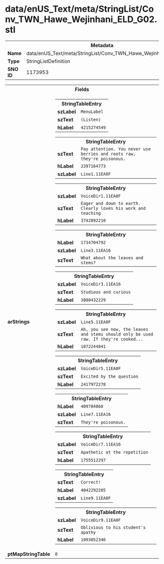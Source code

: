 <h1>data/enUS_Text/meta/StringList/Conv_TWN_Hawe_Wejinhani_ELD_G02.stl</h1><table><tr><th colspan="100%">Metadata</th></tr><tr><td><b>Name</b></td><td>data/enUS_Text/meta/StringList/Conv_TWN_Hawe_Wejinhani_ELD_G02.stl</td></tr><tr><td><b>Type</b></td><td>StringListDefinition</td></tr><tr><td><b>SNO ID</b></td><td>1173953</td></tr></table>

<table><tr><th colspan="100%">Fields</th></tr><tr><td><b>arStrings</b></td><td><table><tr><th colspan="100%">StringTableEntry</th></tr><tr><td><b>szLabel</b></td><td><code>MenuLabel</code></td></tr><tr><td><b>szText</b></td><td><code>(Listen)</code></td></tr><tr><td><b>hLabel</b></td><td><code>4215274549</code></td></tr></table>


<table><tr><th colspan="100%">StringTableEntry</th></tr><tr><td><b>szText</b></td><td><code>Pay attention. You never use berries and roots raw, they're poisonous.</code></td></tr><tr><td><b>hLabel</b></td><td><code>2397164773</code></td></tr><tr><td><b>szLabel</b></td><td><code>Line1.11EA0F</code></td></tr></table>


<table><tr><th colspan="100%">StringTableEntry</th></tr><tr><td><b>szLabel</b></td><td><code>VoiceDir1.11EA0F</code></td></tr><tr><td><b>szText</b></td><td><code>Eager and down to earth. Clearly loves his work and teaching</code></td></tr><tr><td><b>hLabel</b></td><td><code>3742892210</code></td></tr></table>


<table><tr><th colspan="100%">StringTableEntry</th></tr><tr><td><b>hLabel</b></td><td><code>1734704792</code></td></tr><tr><td><b>szLabel</b></td><td><code>Line3.11EA16</code></td></tr><tr><td><b>szText</b></td><td><code>What about the leaves and stems?</code></td></tr></table>


<table><tr><th colspan="100%">StringTableEntry</th></tr><tr><td><b>szLabel</b></td><td><code>VoiceDir3.11EA16</code></td></tr><tr><td><b>szText</b></td><td><code>Studious and curious</code></td></tr><tr><td><b>hLabel</b></td><td><code>3080432229</code></td></tr></table>


<table><tr><th colspan="100%">StringTableEntry</th></tr><tr><td><b>szLabel</b></td><td><code>Line5.11EA0F</code></td></tr><tr><td><b>szText</b></td><td><code>Ah, you see now, the leaves and stems should only be used raw. If they're cooked...</code></td></tr><tr><td><b>hLabel</b></td><td><code>1072244841</code></td></tr></table>


<table><tr><th colspan="100%">StringTableEntry</th></tr><tr><td><b>szLabel</b></td><td><code>VoiceDir5.11EA0F</code></td></tr><tr><td><b>szText</b></td><td><code>Excited by the question</code></td></tr><tr><td><b>hLabel</b></td><td><code>2417972278</code></td></tr></table>


<table><tr><th colspan="100%">StringTableEntry</th></tr><tr><td><b>hLabel</b></td><td><code>409784860</code></td></tr><tr><td><b>szLabel</b></td><td><code>Line7.11EA16</code></td></tr><tr><td><b>szText</b></td><td><code>They're poisonous.</code></td></tr></table>


<table><tr><th colspan="100%">StringTableEntry</th></tr><tr><td><b>szLabel</b></td><td><code>VoiceDir7.11EA16</code></td></tr><tr><td><b>szText</b></td><td><code>Apathetic at the repetition</code></td></tr><tr><td><b>hLabel</b></td><td><code>1755512297</code></td></tr></table>


<table><tr><th colspan="100%">StringTableEntry</th></tr><tr><td><b>szText</b></td><td><code>Correct!</code></td></tr><tr><td><b>hLabel</b></td><td><code>4042292205</code></td></tr><tr><td><b>szLabel</b></td><td><code>Line9.11EA0F</code></td></tr></table>


<table><tr><th colspan="100%">StringTableEntry</th></tr><tr><td><b>szLabel</b></td><td><code>VoiceDir9.11EA0F</code></td></tr><tr><td><b>szText</b></td><td><code>Oblivious to his student's apathy</code></td></tr><tr><td><b>hLabel</b></td><td><code>1093052346</code></td></tr></table>


</td></tr><tr><td><b>ptMapStringTable</b></td><td><code>0</code></td></tr></table>

